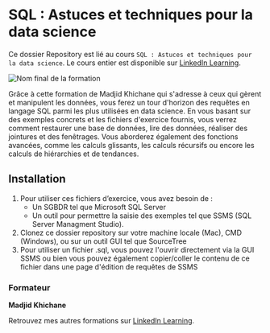 # SQL : Astuces et techniques pour la data science

Ce dossier Repository est lié au cours `SQL : Astuces et techniques pour la data science`. Le cours entier est disponible sur [LinkedIn Learning][lil-course-url].

![Nom final de la formation][lil-thumbnail-url]

Grâce à cette formation de Madjid Khichane qui s'adresse à ceux qui gèrent et manipulent les données, vous ferez un tour d'horizon des requêtes en langage SQL parmi les plus utilisées en data science. En vous basant sur des exemples concrets et les fichiers d'exercice fournis, vous verrez comment restaurer une base de données, lire des données, réaliser des jointures et des fenêtrages. Vous aborderez également des fonctions avancées, comme les calculs glissants, les calculs récursifs ou encore les calculs de hiérarchies et de tendances. 

## Installation

1. Pour utiliser ces fichiers d’exercice, vous avez besoin de : 
   - Un SGBDR tel que Microsoft SQL Server
   - Un outil pour permettre la saisie des exemples tel que SSMS (SQL Server Managment Studio).
2. Clonez ce dossier repository sur votre machine locale (Mac), CMD (Windows), ou sur un outil GUI tel que SourceTree
3. Pour utiliser un fichier .sql, vous pouvez l'ouvrir directement via la GUI SSMS ou bien vous pouvez également copier/coller le contenu de ce fichier dans une page d'édition de requêtes de SSMS

### Formateur

**Madjid Khichane** 

Retrouvez mes autres formations sur [LinkedIn Learning][lil-URL-trainer].

[0]: # (Replace these placeholder URLs with actual course URLs)
[lil-course-url]: https://www.linkedin.com/learning/sql-astuces-et-techniques-pour-la-data-science
[lil-thumbnail-url]: https://media.licdn.com/dms/image/C4E0DAQGmV8059VqysQ/learning-public-crop_675_1200/0/1660727835338?e=1668157200&v=beta&t=sXzaURe-XzBNMDqK42W8sRbqj7vV0Du0mnLcn_gdeK8
[lil-URL-trainer]: https://www.linkedin.com/learning/instructors/madjid-khichane
